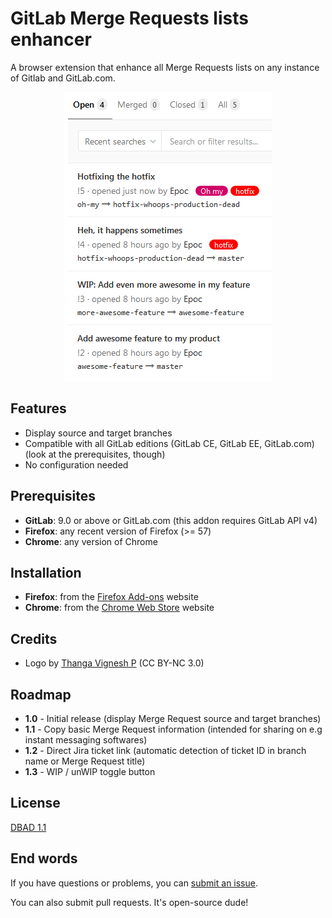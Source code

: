 # GitLab Merge Requests lists enhancer

A browser extension that enhance all Merge Requests lists on any instance of Gitlab and GitLab.com.

<p align="center">
  <img src="screenshot.png">
</p>

## Features

  - Display source and target branches
  - Compatible with all GitLab editions (GitLab CE, GitLab EE, GitLab.com) (look at the prerequisites, though)
  - No configuration needed

## Prerequisites

  - **GitLab**: 9.0 or above or GitLab.com (this addon requires GitLab API v4)
  - **Firefox**: any recent version of Firefox (>= 57)
  - **Chrome**: any version of Chrome

## Installation

  - **Firefox**: from the [Firefox Add-ons](https://addons.mozilla.org/en-US/firefox/addon/gitlab-mrs-lists-enhancer/) website
  - **Chrome**: from the [Chrome Web Store](https://chrome.google.com/webstore/detail/TODO) website

## Credits

  - Logo by [Thanga Vignesh P](https://www.iconfinder.com/icons/5402348/add_list_playlist_icon) (CC BY-NC 3.0)

## Roadmap

  - **1.0** - Initial release (display Merge Request source and target branches)
  - **1.1** - Copy basic Merge Request information (intended for sharing on e.g instant messaging softwares)
  - **1.2** - Direct Jira ticket link (automatic detection of ticket ID in branch name or Merge Request title)
  - **1.3** - WIP / unWIP toggle button

## License

[DBAD 1.1](LICENSE.md)

## End words

If you have questions or problems, you can [submit an issue](https://github.com/EpocDotFr/gitlab-merge-requests-lists-enhancer/issues).

You can also submit pull requests. It's open-source dude!
